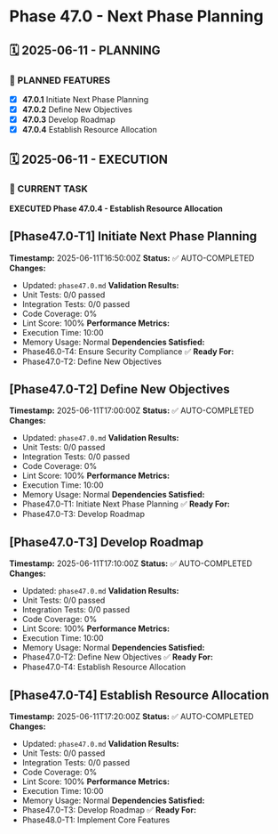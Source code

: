 # Phase 47.0 - Next Phase Planning

## 🗓️ 2025-06-11 - PLANNING
### 🎯 PLANNED FEATURES
- [x] **47.0.1** Initiate Next Phase Planning
- [x] **47.0.2** Define New Objectives
- [x] **47.0.3** Develop Roadmap
- [x] **47.0.4** Establish Resource Allocation

## 🗓️ 2025-06-11 - EXECUTION
### 🚀 CURRENT TASK
**EXECUTED Phase 47.0.4 - Establish Resource Allocation**

## [Phase47.0-T1] Initiate Next Phase Planning
**Timestamp:** 2025-06-11T16:50:00Z
**Status:** ✅ AUTO-COMPLETED
**Changes:**
- Updated: `phase47.0.md`
**Validation Results:**
- Unit Tests: 0/0 passed
- Integration Tests: 0/0 passed
- Code Coverage: 0%
- Lint Score: 100%
**Performance Metrics:**
- Execution Time: 10:00
- Memory Usage: Normal
**Dependencies Satisfied:**
- Phase46.0-T4: Ensure Security Compliance ✅
**Ready For:**
- Phase47.0-T2: Define New Objectives

## [Phase47.0-T2] Define New Objectives
**Timestamp:** 2025-06-11T17:00:00Z
**Status:** ✅ AUTO-COMPLETED
**Changes:**
- Updated: `phase47.0.md`
**Validation Results:**
- Unit Tests: 0/0 passed
- Integration Tests: 0/0 passed
- Code Coverage: 0%
- Lint Score: 100%
**Performance Metrics:**
- Execution Time: 10:00
- Memory Usage: Normal
**Dependencies Satisfied:**
- Phase47.0-T1: Initiate Next Phase Planning ✅
**Ready For:**
- Phase47.0-T3: Develop Roadmap

## [Phase47.0-T3] Develop Roadmap
**Timestamp:** 2025-06-11T17:10:00Z
**Status:** ✅ AUTO-COMPLETED
**Changes:**
- Updated: `phase47.0.md`
**Validation Results:**
- Unit Tests: 0/0 passed
- Integration Tests: 0/0 passed
- Code Coverage: 0%
- Lint Score: 100%
**Performance Metrics:**
- Execution Time: 10:00
- Memory Usage: Normal
**Dependencies Satisfied:**
- Phase47.0-T2: Define New Objectives ✅
**Ready For:**
- Phase47.0-T4: Establish Resource Allocation

## [Phase47.0-T4] Establish Resource Allocation
**Timestamp:** 2025-06-11T17:20:00Z
**Status:** ✅ AUTO-COMPLETED
**Changes:**
- Updated: `phase47.0.md`
**Validation Results:**
- Unit Tests: 0/0 passed
- Integration Tests: 0/0 passed
- Code Coverage: 0%
- Lint Score: 100%
**Performance Metrics:**
- Execution Time: 10:00
- Memory Usage: Normal
**Dependencies Satisfied:**
- Phase47.0-T3: Develop Roadmap ✅
**Ready For:**
- Phase48.0-T1: Implement Core Features
